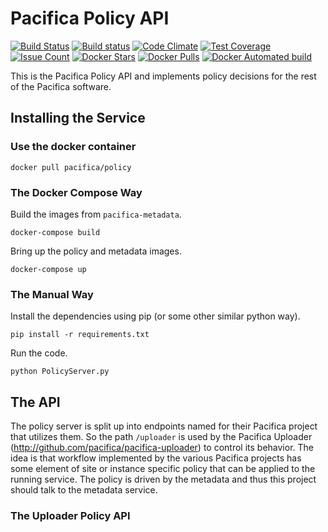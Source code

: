 # Pacifica Policy API
[![Build Status](https://travis-ci.org/pacifica/pacifica-policy.svg?branch=master)](https://travis-ci.org/pacifica/pacifica-policy)
[![Build status](https://ci.appveyor.com/api/projects/status/rdid7r40620xl12o?svg=true)](https://ci.appveyor.com/project/dmlb2000/pacifica-policy)
[![Code Climate](https://codeclimate.com/github/pacifica/pacifica-policy/badges/gpa.svg)](https://codeclimate.com/github/pacifica/pacifica-policy)
[![Test Coverage](https://codeclimate.com/github/pacifica/pacifica-policy/badges/coverage.svg)](https://codeclimate.com/github/pacifica/pacifica-policy/coverage)
[![Issue Count](https://codeclimate.com/github/pacifica/pacifica-policy/badges/issue_count.svg)](https://codeclimate.com/github/pacifica/pacifica-policy)
[![Docker Stars](https://img.shields.io/docker/stars/pacifica/policy.svg?maxAge=2592000)](https://cloud.docker.com/swarm/pacifica/repository/docker/pacifica/policy/general)
[![Docker Pulls](https://img.shields.io/docker/pulls/pacifica/policy.svg?maxAge=2592000)](https://cloud.docker.com/swarm/pacifica/repository/docker/pacifica/policy/general)
[![Docker Automated build](https://img.shields.io/docker/automated/pacifica/policy.svg?maxAge=2592000)](https://cloud.docker.com/swarm/pacifica/repository/docker/pacifica/policy/builds)

This is the Pacifica Policy API and implements policy decisions
for the rest of the Pacifica software.

## Installing the Service

### Use the docker container

```
docker pull pacifica/policy
```

### The Docker Compose Way

Build the images from `pacifica-metadata`.
```
docker-compose build
```

Bring up the policy and metadata images.
```
docker-compose up
```

### The Manual Way

Install the dependencies using pip (or some other similar python way).
```
pip install -r requirements.txt
```

Run the code.
```
python PolicyServer.py
```

## The API

The policy server is split up into endpoints named for their Pacifica
project that utilizes them. So the path `/uploader` is used by the
Pacifica Uploader (http://github.com/pacifica/pacifica-uploader) to
control its behavior. The idea is that workflow implemented by the
various Pacifica projects has some element of site or instance
specific policy that can be applied to the running service. The policy
is driven by the metadata and thus this project should talk to the
metadata service.

### The Uploader Policy API
